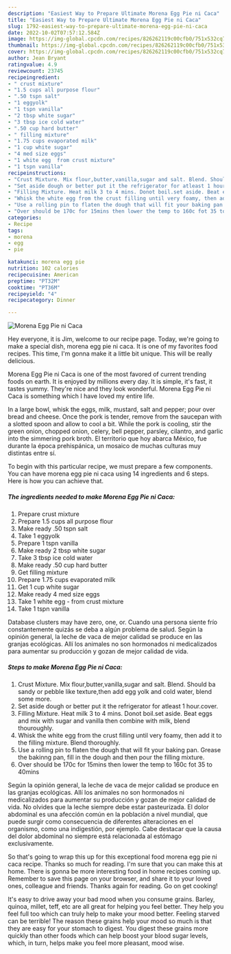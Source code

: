 ```yaml
---
description: "Easiest Way to Prepare Ultimate Morena Egg Pie ni Caca"
title: "Easiest Way to Prepare Ultimate Morena Egg Pie ni Caca"
slug: 1792-easiest-way-to-prepare-ultimate-morena-egg-pie-ni-caca
date: 2022-10-02T07:57:12.584Z
image: https://img-global.cpcdn.com/recipes/826262119c00cfb0/751x532cq70/morena-egg-pie-ni-caca-recipe-main-photo.jpg
thumbnail: https://img-global.cpcdn.com/recipes/826262119c00cfb0/751x532cq70/morena-egg-pie-ni-caca-recipe-main-photo.jpg
cover: https://img-global.cpcdn.com/recipes/826262119c00cfb0/751x532cq70/morena-egg-pie-ni-caca-recipe-main-photo.jpg
author: Jean Bryant
ratingvalue: 4.9
reviewcount: 23745
recipeingredient:
- " crust mixture"
- "1.5 cups all purpose flour"
- ".50 tspn salt"
- "1 eggyolk"
- "1 tspn vanilla"
- "2 tbsp white sugar"
- "3 tbsp ice cold water"
- ".50 cup hard butter"
- " filling mixture"
- "1.75 cups evaporated milk"
- "1 cup white sugar"
- "4 med size eggs"
- "1 white egg  from crust mixture"
- "1 tspn vanilla"
recipeinstructions:
- "Crust Mixture. Mix flour,butter,vanilla,sugar and salt. Blend. Should ba sandy or pebble like texture,then add egg yolk and cold water, blend some more."
- "Set aside dough or better put it the refrigerator for atleast 1 hour.cover."
- "Filling Mixture. Heat milk 3 to 4 mins. Donot boil.set aside. Beat eggs and mix with sugar and vanilla then combine with milk, blend thouroughly."
- "Whisk the white egg from the crust filling until very foamy, then add it to the filling mixture. Blend thoroughly."
- "Use a rolling pin to flaten the dough that will fit your baking pan. Grease the bakinng pan, fill in the dough and then pour the filling mixture."
- "Over should be 170c for 15mins then lower the temp to 160c fot 35 to 40mins"
categories:
- Recipe
tags:
- morena
- egg
- pie

katakunci: morena egg pie 
nutrition: 102 calories
recipecuisine: American
preptime: "PT32M"
cooktime: "PT36M"
recipeyield: "4"
recipecategory: Dinner

---
```



![Morena Egg Pie ni Caca](https://img-global.cpcdn.com/recipes/826262119c00cfb0/751x532cq70/morena-egg-pie-ni-caca-recipe-main-photo.jpg)

Hey everyone, it is Jim, welcome to our recipe page. Today, we're going to make a special dish, morena egg pie ni caca. It is one of my favorites food recipes. This time, I'm gonna make it a little bit unique. This will be really delicious.

Morena Egg Pie ni Caca is one of the most favored of current trending foods on earth. It is enjoyed by millions every day. It is simple, it's fast, it tastes yummy. They're nice and they look wonderful. Morena Egg Pie ni Caca is something which I have loved my entire life.

In a large bowl, whisk the eggs, milk, mustard, salt and pepper; pour over bread and cheese. Once the pork is tender, remove from the saucepan with a slotted spoon and allow to cool a bit. While the pork is cooling, stir the green onion, chopped onion, celery, bell pepper, parsley, cilantro, and garlic into the simmering pork broth. El territorio que hoy abarca México, fue durante la época prehispánica, un mosaico de muchas culturas muy distintas entre sí.


To begin with this particular recipe, we must prepare a few components. You can have morena egg pie ni caca using 14 ingredients and 6 steps. Here is how you can achieve that.

<!--inarticleads1-->

##### The ingredients needed to make Morena Egg Pie ni Caca:

1. Prepare  crust mixture
1. Prepare 1.5 cups all purpose flour
1. Make ready .50 tspn salt
1. Take 1 eggyolk
1. Prepare 1 tspn vanilla
1. Make ready 2 tbsp white sugar
1. Take 3 tbsp ice cold water
1. Make ready .50 cup hard butter
1. Get  filling mixture
1. Prepare 1.75 cups evaporated milk
1. Get 1 cup white sugar
1. Make ready 4 med size eggs
1. Take 1 white egg - from crust mixture
1. Take 1 tspn vanilla


Database clusters may have zero, one, or. Cuando una persona siente frío constantemente quizás se deba a algún problema de salud. Según la opinión general, la leche de vaca de mejor calidad se produce en las granjas ecológicas. Allí los animales no son hormonados ni medicalizados para aumentar su producción y gozan de mejor calidad de vida. 

<!--inarticleads2-->

##### Steps to make Morena Egg Pie ni Caca:

1. Crust Mixture. Mix flour,butter,vanilla,sugar and salt. Blend. Should ba sandy or pebble like texture,then add egg yolk and cold water, blend some more.
1. Set aside dough or better put it the refrigerator for atleast 1 hour.cover.
1. Filling Mixture. Heat milk 3 to 4 mins. Donot boil.set aside. Beat eggs and mix with sugar and vanilla then combine with milk, blend thouroughly.
1. Whisk the white egg from the crust filling until very foamy, then add it to the filling mixture. Blend thoroughly.
1. Use a rolling pin to flaten the dough that will fit your baking pan. Grease the bakinng pan, fill in the dough and then pour the filling mixture.
1. Over should be 170c for 15mins then lower the temp to 160c fot 35 to 40mins


Según la opinión general, la leche de vaca de mejor calidad se produce en las granjas ecológicas. Allí los animales no son hormonados ni medicalizados para aumentar su producción y gozan de mejor calidad de vida. No olvides que la leche siempre debe estar pasteurizada. El dolor abdominal es una afección común en la población a nivel mundial, que puede surgir como consecuencia de diferentes alteraciones en el organismo, como una indigestión, por ejemplo. Cabe destacar que la causa del dolor abdominal no siempre está relacionada al estómago exclusivamente. 

So that's going to wrap this up for this exceptional food morena egg pie ni caca recipe. Thanks so much for reading. I'm sure that you can make this at home. There is gonna be more interesting food in home recipes coming up. Remember to save this page on your browser, and share it to your loved ones, colleague and friends. Thanks again for reading. Go on get cooking!

It's easy to drive away your bad mood when you consume grains. Barley, quinoa, millet, teff, etc are all great for helping you feel better. They help you feel full too which can truly help to make your mood better. Feeling starved can be terrible! The reason these grains help your mood so much is that they are easy for your stomach to digest. You digest these grains more quickly than other foods which can help boost your blood sugar levels, which, in turn, helps make you feel more pleasant, mood wise.
